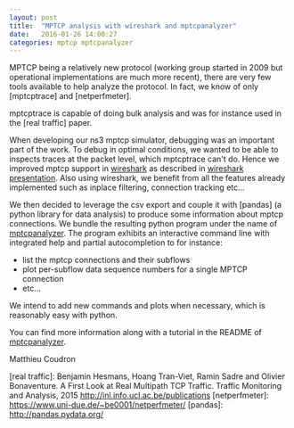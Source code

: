 ```yaml
---
layout: post
title:  "MPTCP analysis with wireshark and mptcpanalyzer"
date:   2016-01-26 14:00:27
categories: mptcp mptcpanalyzer
---
```


MPTCP being a relatively new protocol (working group started in 2009 but 
operational implementations are much more recent), there are very few tools available 
to help analyze the protocol. In fact, we know of only [mptcptrace] and [netperfmeter].

mptcptrace is capable of doing bulk analysis and was for instance used in the [real traffic] paper.

When developing our ns3 mptcp simulator, debugging was an important part of the work.
To debug in optimal conditions, we wanted to be able to inspects traces at the packet level, which mptcptrace can't do.
Hence we improved mptcp support in [wireshark] as described in [wireshark presentation].
Also using wireshark, we benefit from all the features already implemented such as inplace filtering,
connection tracking etc...

We then decided to leverage the csv export and couple it with [pandas] (a python library for data analysis) to 
produce some information about mptcp connections. We bundle the resulting python program under the name of
[mptcpanalyzer]. The program exhibits an interactive command line with integrated help and partial 
autocompletion to for instance:

- list the mptcp connections and their subflows
- plot per-subflow data sequence numbers for a single MPTCP connection
- etc...

We intend to add new commands and plots when necessary, which is reasonably easy with python.

You can find more information along with a tutorial in the README of [mptcpanalyzer].

Matthieu Coudron

[Wireshark]:       http://www.wireshark.org
[mptcpanalyzer]:   https://github.com/lip6-mptcp/mptcpanalyzer
[wireshark presentation]:     http://lip6-mptcp.github.io/mptcp/wireshark/2016/01/26/wireshark-presentation.html
[mptcptrace_paper]:     http://dl.acm.org/citation.cfm?id=2631453
[real traffic]:      Benjamin Hesmans, Hoang Tran-Viet, Ramin Sadre and Olivier Bonaventure. A First Look at Real Multipath TCP Traffic. Traffic Monitoring and Analysis, 2015 http://inl.info.ucl.ac.be/publications
[netperfmeter]:     https://www.uni-due.de/~be0001/netperfmeter/
[pandas]:       http://pandas.pydata.org/
